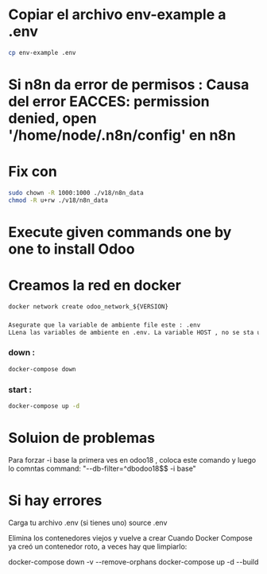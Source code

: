  # Copiar el archivo env-example a .env
 ```bash
 cp env-example .env
 ```
 # Si n8n da error de permisos : Causa del error EACCES: permission denied, open '/home/node/.n8n/config' en n8n
 # Fix con
 ```bash
 sudo chown -R 1000:1000 ./v18/n8n_data
chmod -R u+rw ./v18/n8n_data
```


 # Execute given commands one by one to install Odoo
 # Creamos la red en docker
 ```
 docker network create odoo_network_${VERSION}
 ```
###
```bash
Asegurate que la variable de ambiente file este : .env
LLena las variables de ambiente en .env. La variable HOST , no se sta usando
```
### down :
```bash
docker-compose down 
```

### start :
```bash
docker-compose up -d
```

# Soluion de problemas
 Para forzar -i base la primera ves en odoo18 , coloca este comando y luego lo comntas
  command: "--db-filter=^dbodoo18$$ -i base"
# Si hay errores 
Carga tu archivo .env (si tienes uno)
source .env

Elimina los contenedores viejos y vuelve a crear
Cuando Docker Compose ya creó un contenedor roto, a veces hay que limpiarlo:

docker-compose down -v --remove-orphans
docker-compose up -d --build
